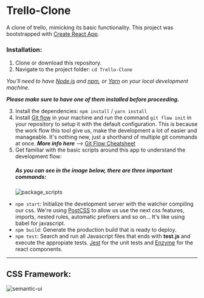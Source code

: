 # Trello-Clone

A clone of trello, mimicking its basic functionality.
This project was bootstrapped with [Create React App](https://github.com/facebookincubator/create-react-app).

### Installation:

1.  Clone or download this repository.
2.  Navigate to the project folder: `cd Trello-Clone`

_You’ll need to have [Node.js](https://nodejs.org/en/download/) and [npm](https://www.npmjs.com/get-npm), or [Yarn](https://yarnpkg.com/en/) on your local development machine._

**_Please make sure to have one of them installed before proceeding._**

3.  Install the dependencies: `npm install` / `yarn install`
4.  Install [Git flow](http://aprendegit.com/instalacion-de-git-flow/) in your machine and run the command `git flow init` in your repository to setup it with the default configuration. This is because the work flow this tool give us, make the development a lot of easier and manageable. It's nothing new, just a shorthand of multiple git commands at once.
    **_More info here_** --> [Git Flow Cheatsheet](https://danielkummer.github.io/git-flow-cheatsheet/)
5.  Get familiar with the basic scripts around this app to understand the development flow:
    ##### As you can see in the image below, there are three important commands:
    ![package_scripts](https://image.ibb.co/nPuct0/scripts.png)

- `npm start`: Initialize the development server with the watcher compiling our css. We're using [PostCSS](https://postcss.org/) to allow us use the next css features, imports, nested rules, automatic prefixers and so on... It's like using babel for javascript.
- `npm build`: Generate the production build that is ready to deploy.
- `npm test`: Search and run all Javascript files that ends with **test.js** and execute the appropiate tests. [Jest](https://jestjs.io/) for the unit tests and [Enzyme](https://airbnb.io/enzyme/) for the react components.

---

## CSS Framework:

![semantic-ui](https://react.semantic-ui.com/logo.png)
